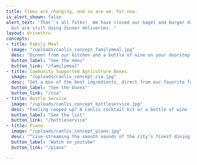 ```yaml
---
title: Times are changing, and so are we. For now.
is_alert_shown: false
alert_text: 'That''s all folks!  We have closed our bagel and burger drive through,
  but are still doing dinner deliveries. '
layout: drivethru
concepts:
- title: Family Meal
  image: "/uploads/canlis_concept_familymeal.jpg"
  desc: "Dinner from our kitchen and a bottle of wine on your doorstep with zero contact. "
  button_label: "See the menu"
  button_link: "/familymeal"
- title: Community Supported Agriculture Boxes
  image: "/uploads/canlis_concept_csa.jpg"
  desc: "Get a box of the best ingredients, direct from our favorite farmers."
  button_label: "See the boxes"
  button_link: "/csa"
- title: Bottle Service
  image: "/uploads/canlis_concept_bottleservice.jpg"
  desc: "Feeling cooped up? A Canlis cocktail kit or a bottle of wine from our cellar might help."
  button_label: "See the list"
  button_link: "/bottleservice"
- title: Piano
  image: "/uploads/canlis_concept_piano.jpg"
  desc: "“Live-streaming the smooth sounds of the city’s finest dining room…”  - Seattle Met"
  button_label: "Watch on youtube"
  button_link: "/piano"

---
```


